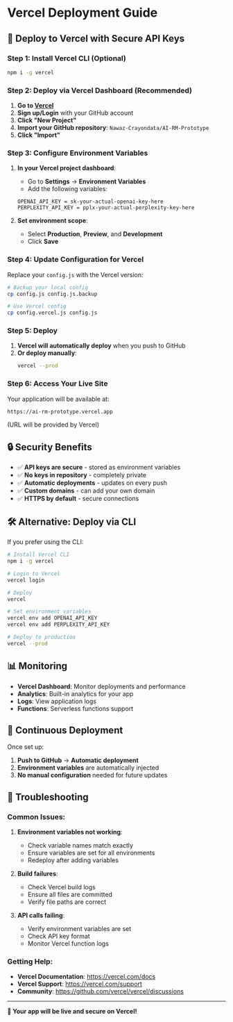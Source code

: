 # Vercel Deployment Guide

## 🚀 Deploy to Vercel with Secure API Keys

### Step 1: Install Vercel CLI (Optional)

```bash
npm i -g vercel
```

### Step 2: Deploy via Vercel Dashboard (Recommended)

1. **Go to [Vercel](https://vercel.com)**
2. **Sign up/Login** with your GitHub account
3. **Click "New Project"**
4. **Import your GitHub repository**: `Nawaz-Crayondata/AI-RM-Prototype`
5. **Click "Import"**

### Step 3: Configure Environment Variables

1. **In your Vercel project dashboard**:
   - Go to **Settings** → **Environment Variables**
   - Add the following variables:

   ```
   OPENAI_API_KEY = sk-your-actual-openai-key-here
   PERPLEXITY_API_KEY = pplx-your-actual-perplexity-key-here
   ```

2. **Set environment scope**:
   - Select **Production**, **Preview**, and **Development**
   - Click **Save**

### Step 4: Update Configuration for Vercel

Replace your `config.js` with the Vercel version:

```bash
# Backup your local config
cp config.js config.js.backup

# Use Vercel config
cp config.vercel.js config.js
```

### Step 5: Deploy

1. **Vercel will automatically deploy** when you push to GitHub
2. **Or deploy manually**:
   ```bash
   vercel --prod
   ```

### Step 6: Access Your Live Site

Your application will be available at:
```
https://ai-rm-prototype.vercel.app
```
(URL will be provided by Vercel)

## 🔒 Security Benefits

- ✅ **API keys are secure** - stored as environment variables
- ✅ **No keys in repository** - completely private
- ✅ **Automatic deployments** - updates on every push
- ✅ **Custom domains** - can add your own domain
- ✅ **HTTPS by default** - secure connections

## 🛠️ Alternative: Deploy via CLI

If you prefer using the CLI:

```bash
# Install Vercel CLI
npm i -g vercel

# Login to Vercel
vercel login

# Deploy
vercel

# Set environment variables
vercel env add OPENAI_API_KEY
vercel env add PERPLEXITY_API_KEY

# Deploy to production
vercel --prod
```

## 📊 Monitoring

- **Vercel Dashboard**: Monitor deployments and performance
- **Analytics**: Built-in analytics for your app
- **Logs**: View application logs
- **Functions**: Serverless functions support

## 🔄 Continuous Deployment

Once set up:
1. **Push to GitHub** → **Automatic deployment**
2. **Environment variables** are automatically injected
3. **No manual configuration** needed for future updates

## 🚨 Troubleshooting

### Common Issues:

1. **Environment variables not working**:
   - Check variable names match exactly
   - Ensure variables are set for all environments
   - Redeploy after adding variables

2. **Build failures**:
   - Check Vercel build logs
   - Ensure all files are committed
   - Verify file paths are correct

3. **API calls failing**:
   - Verify environment variables are set
   - Check API key format
   - Monitor Vercel function logs

### Getting Help:

- **Vercel Documentation**: https://vercel.com/docs
- **Vercel Support**: https://vercel.com/support
- **Community**: https://github.com/vercel/vercel/discussions

---

**🎉 Your app will be live and secure on Vercel!**
